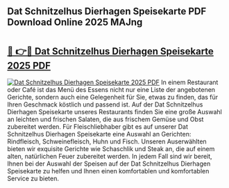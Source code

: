 ## Dat Schnitzelhus Dierhagen Speisekarte PDF Download Online 2025 MAJng

# <h2><a href="http://gc8z95f.nevu.top/?p=Dat+Schnitzelhus+Dierhagen+Speisekarte">🔗 👉🔴 Dat Schnitzelhus Dierhagen Speisekarte 2025 PDF</a></h2>

[![Dat Schnitzelhus Dierhagen Speisekarte 2025 PDF](https://i.imgur.com/dBaPXMq.png)](http://gc8z95f.nevu.top/?p=Dat+Schnitzelhus+Dierhagen+Speisekarte)
In einem Restaurant oder Café ist das Menü des Essens nicht nur eine Liste der angebotenen Gerichte, sondern auch eine Gelegenheit für Sie, etwas zu finden, das für Ihren Geschmack köstlich und passend ist. Auf der Dat Schnitzelhus Dierhagen Speisekarte unseres Restaurants finden Sie eine große Auswahl an leichten und frischen Salaten, die aus frischem Gemüse und Obst zubereitet werden. Für Fleischliebhaber gibt es auf unserer Dat Schnitzelhus Dierhagen Speisekarte eine Auswahl an Gerichten: Rindfleisch, Schweinefleisch, Huhn und Fisch. Unseren Auserwählten bieten wir exquisite Gerichte wie Schaschlik und Steak an, die auf einem alten, natürlichen Feuer zubereitet werden. In jedem Fall sind wir bereit, Ihnen bei der Auswahl der Speisen auf der Dat Schnitzelhus Dierhagen Speisekarte zu helfen und Ihnen einen komfortablen und komfortablen Service zu bieten.
